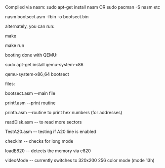 Compiled via nasm:
sudo apt-get install nasm
OR
sudo pacman -S nasm
etc

nasm bootsect.asm -fbin -o bootsect.bin


alternately, you can run:

make

make run

booting done with QEMU:

sudo apt-get install qemu-system-x86

qemu-system-x86_64 bootsect

files:

bootsect.asm --main file 

printf.asm --print routine

printh.asm --routine to print hex numbers (for addresses)

readDisk.asm -- to read more sectors

TestA20.asm -- testing if A20 line is enabled

checklm -- checks for long mode

loadE820 -- detects the memory via e820 

videoMode -- currently switches to 320x200 256 color mode (mode 13h)
